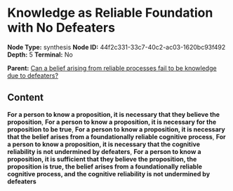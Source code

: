 # Knowledge as Reliable Foundation with No Defeaters

**Node Type:** synthesis
**Node ID:** 44f2c331-33c7-40c2-ac03-1620bc93f492
**Depth:** 5
**Terminal:** No

**Parent:** [Can a belief arising from reliable processes fail to be knowledge due to defeaters?](can-a-belief-arising-from-reliable-processes-fail-to-be-knowledge-due-to-defeaters-antithesis-e5a1eb24-e552-489c-b392-82cd9b9f889f.md)

## Content

**For a person to know a proposition, it is necessary that they believe the proposition**, **For a person to know a proposition, it is necessary for the proposition to be true**, **For a person to know a proposition, it is necessary that the belief arises from a foundationally reliable cognitive process**, **For a person to know a proposition, it is necessary that the cognitive reliability is not undermined by defeaters**, **For a person to know a proposition, it is sufficient that they believe the proposition, the proposition is true, the belief arises from a foundationally reliable cognitive process, and the cognitive reliability is not undermined by defeaters**
